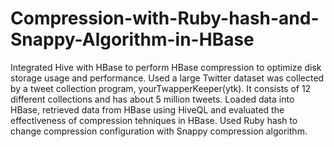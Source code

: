 # Compression-with-Ruby-hash-and-Snappy-Algorithm-in-HBase
Integrated Hive with HBase to perform HBase compression to optimize disk storage usage and performance.  Used a large Twitter dataset was collected by a tweet collection program, yourTwapperKeeper(ytk). It consists of 12 different collections and has about 5 million tweets. Loaded data into HBase, retrieved data from HBase using HiveQL and evaluated the effectiveness of compression tehniques in HBase. Used Ruby hash to change compression configuration with Snappy compression algorithm.  
